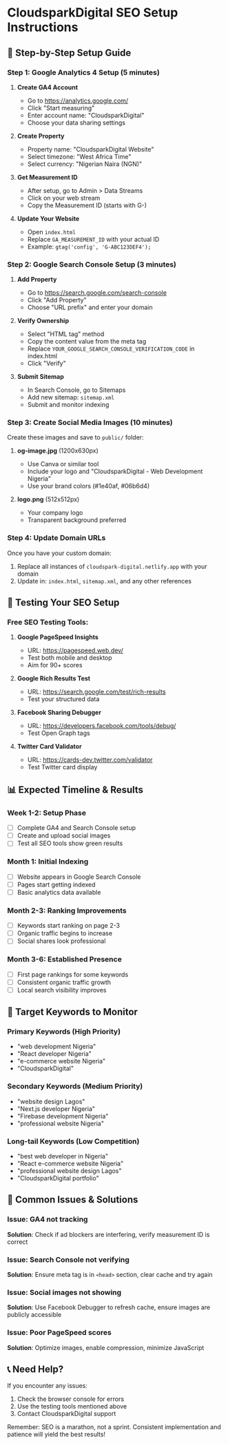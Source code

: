 # CloudsparkDigital SEO Setup Instructions

## 🎯 Step-by-Step Setup Guide

### Step 1: Google Analytics 4 Setup (5 minutes)

1. **Create GA4 Account**
   - Go to https://analytics.google.com/
   - Click "Start measuring"
   - Enter account name: "CloudsparkDigital"
   - Choose your data sharing settings

2. **Create Property**
   - Property name: "CloudsparkDigital Website"
   - Select timezone: "West Africa Time"
   - Select currency: "Nigerian Naira (NGN)"

3. **Get Measurement ID**
   - After setup, go to Admin > Data Streams
   - Click on your web stream
   - Copy the Measurement ID (starts with G-)

4. **Update Your Website**
   - Open `index.html`
   - Replace `GA_MEASUREMENT_ID` with your actual ID
   - Example: `gtag('config', 'G-ABC123DEF4');`

### Step 2: Google Search Console Setup (3 minutes)

1. **Add Property**
   - Go to https://search.google.com/search-console
   - Click "Add Property"
   - Choose "URL prefix" and enter your domain

2. **Verify Ownership**
   - Select "HTML tag" method
   - Copy the content value from the meta tag
   - Replace `YOUR_GOOGLE_SEARCH_CONSOLE_VERIFICATION_CODE` in index.html
   - Click "Verify"

3. **Submit Sitemap**
   - In Search Console, go to Sitemaps
   - Add new sitemap: `sitemap.xml`
   - Submit and monitor indexing

### Step 3: Create Social Media Images (10 minutes)

Create these images and save to `public/` folder:

1. **og-image.jpg** (1200x630px)
   - Use Canva or similar tool
   - Include your logo and "CloudsparkDigital - Web Development Nigeria"
   - Use your brand colors (#1e40af, #06b6d4)

2. **logo.png** (512x512px)
   - Your company logo
   - Transparent background preferred

### Step 4: Update Domain URLs

Once you have your custom domain:
1. Replace all instances of `cloudspark-digital.netlify.app` with your domain
2. Update in: `index.html`, `sitemap.xml`, and any other references

## 🧪 Testing Your SEO Setup

### Free SEO Testing Tools:

1. **Google PageSpeed Insights**
   - URL: https://pagespeed.web.dev/
   - Test both mobile and desktop
   - Aim for 90+ scores

2. **Google Rich Results Test**
   - URL: https://search.google.com/test/rich-results
   - Test your structured data

3. **Facebook Sharing Debugger**
   - URL: https://developers.facebook.com/tools/debug/
   - Test Open Graph tags

4. **Twitter Card Validator**
   - URL: https://cards-dev.twitter.com/validator
   - Test Twitter card display

## 📊 Expected Timeline & Results

### Week 1-2: Setup Phase
- [ ] Complete GA4 and Search Console setup
- [ ] Create and upload social images
- [ ] Test all SEO tools show green results

### Month 1: Initial Indexing
- [ ] Website appears in Google Search Console
- [ ] Pages start getting indexed
- [ ] Basic analytics data available

### Month 2-3: Ranking Improvements
- [ ] Keywords start ranking on page 2-3
- [ ] Organic traffic begins to increase
- [ ] Social shares look professional

### Month 3-6: Established Presence
- [ ] First page rankings for some keywords
- [ ] Consistent organic traffic growth
- [ ] Local search visibility improves

## 🎯 Target Keywords to Monitor

### Primary Keywords (High Priority)
- "web development Nigeria"
- "React developer Nigeria" 
- "e-commerce website Nigeria"
- "CloudsparkDigital"

### Secondary Keywords (Medium Priority)
- "website design Lagos"
- "Next.js developer Nigeria"
- "Firebase development Nigeria"
- "professional website Nigeria"

### Long-tail Keywords (Low Competition)
- "best web developer in Nigeria"
- "React e-commerce website Nigeria"
- "professional website design Lagos"
- "CloudsparkDigital portfolio"

## 🚨 Common Issues & Solutions

### Issue: GA4 not tracking
**Solution**: Check if ad blockers are interfering, verify measurement ID is correct

### Issue: Search Console not verifying
**Solution**: Ensure meta tag is in `<head>` section, clear cache and try again

### Issue: Social images not showing
**Solution**: Use Facebook Debugger to refresh cache, ensure images are publicly accessible

### Issue: Poor PageSpeed scores
**Solution**: Optimize images, enable compression, minimize JavaScript

## 📞 Need Help?

If you encounter any issues:
1. Check the browser console for errors
2. Use the testing tools mentioned above
3. Contact CloudsparkDigital support

Remember: SEO is a marathon, not a sprint. Consistent implementation and patience will yield the best results!
